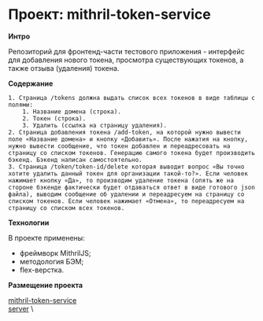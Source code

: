 # Проект: mithril-token-service

**Интро**

Репозиторий для фронтенд-части тестового приложения - интерфейс для добавления нового токена, просмотра существующих токенов, а также отзыва (удаления) токена.

**Содержание**

    1. Страница /tokens должна выдать список всех токенов в виде таблицы с полями:
        1. Название домена (строка).
        2. Токен (строка).
        3. Удалить (ссылка на страницу удаления).
    2. Страница добавления токена /add-token, на которой нужно вывести поле «Название домена» и кнопку «Добавить». После нажатия на кнопку, нужно вывести сообщение, что токен добавлен и переадресовать на страницу со списком токенов. Генерацию самого токена будет производить бэкенд. Бэкенд написан самостоятельно.
    3. Страница /token/token-id/delete которая выводит вопрос «Вы точно хотите удалить данный токен для организации такой-то?». Если человек нажимает кнопку «Да», то производим удаление токена (опять же на стороне бэкенде фактически будет отдаваться ответ в виде готового json файла), выводим сообщение об удалении и переадресуем на страницу со списком токенов. Если человек нажимает «Отмена», то переадресуем на страницу со списком всех токенов.

**Технологии**

В проекте применены:
* фреймворк MithrilJS;
* методология БЭМ;
* flex-верстка.

**Размещение проекта**

[mithril-token-service](https://pivovarova.diploma.nomoredomains.xyz/) \
[server](https://api.pivovarova.diploma.nomoredomains.xyz/) \
